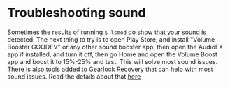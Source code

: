 # Troubleshooting sound

Sometimes the results of running ```$ lsmod``` do show that your sound is detected.
The next thing to try is to open Play Store, and install "Volume Booster GOODEV" or any other sound booster app, then open the AudioFX app if installed, and turn it off, then go Home and open the Volume Boost app and boost it to 15%-25% and test. This will solve most sound issues.
There is also tools added to Gearlock Recovery that can help with most sound issues. Read the details about that [here](https://supreme-gamers.com/threads/how-to-fix-mic-sound-issues-in-phoenixos-darkmatter.62/page-2)
